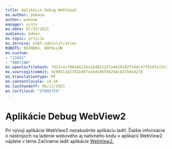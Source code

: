 ```yaml
---
title: Aplikácie Debug WebView2
ms.author: pebaum
author: pebaum
manager: scotv
ms.date: 07/22/2021
audience: Admin
ms.topic: article
ms.service: o365-administration
ROBOTS: NOINDEX, NOFOLLOW
ms.custom:
- "11941"
- "9007100"
ms.openlocfilehash: 7d33c4cf06e6812bca2d02122fad429c82f54dc47f9147e13cc57c7b1bff689f
ms.sourcegitcommit: 920051182781bd97ce4d4d6fbd268cb37b84d239
ms.translationtype: MT
ms.contentlocale: sk-SK
ms.lasthandoff: 08/11/2021
ms.locfileid: "57892754"
---
```

# <a name="debug-webview2-apps"></a>Aplikácie Debug WebView2

Pri vývoji aplikácie WebView2 nezabudnite aplikáciu ladiť. Ďalšie informácie o nástrojoch na ladenie webového aj natívneho kódu v aplikácii WebView2 nájdete v téme Začíname ladiť aplikácie [WebView2.](https://docs.microsoft.com/microsoft-edge/webview2/how-to/debug)